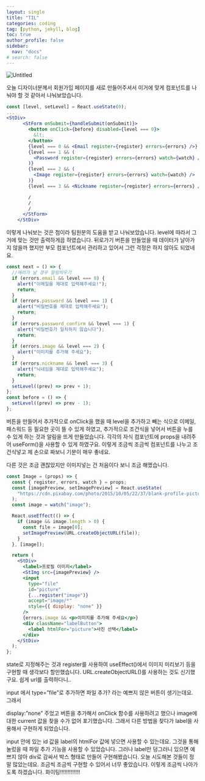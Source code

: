 ```yaml
---
layout: single
title: "TIL"
categories: coding
tag: [python, jekyll, blog]
toc: true
author_profile: false
sidebar:
  nav: "docs"
# search: false
---
```


![Untitled](https://s3.us-west-2.amazonaws.com/secure.notion-static.com/3d2d4caa-cf74-48b6-9036-a07544913ec9/Untitled.png?X-Amz-Algorithm=AWS4-HMAC-SHA256&X-Amz-Content-Sha256=UNSIGNED-PAYLOAD&X-Amz-Credential=AKIAT73L2G45EIPT3X45%2F20220831%2Fus-west-2%2Fs3%2Faws4_request&X-Amz-Date=20220831T175648Z&X-Amz-Expires=86400&X-Amz-Signature=e3b8b53c3d5f03efb9c82fc27884758e5ca9bf5a990285872628fbe4183f699d&X-Amz-SignedHeaders=host&response-content-disposition=filename%20%3D%22Untitled.png%22&x-id=GetObject)

오늘 디자이너분께서 회원가입 페이지를 새로 만들어주셔서 이거에 맞게 컴포넌트를 나눠야 할 것 같아서 나눠보았습니다.

```jsx
const [level, setLevel] = React.useState(0);
...
<StDiv>
      <StForm onSubmit={handleSubmit(onSubmit)}>
        <button onClick={before} disabled={level === 0}>
          &lt;
        </button>
        {level === 0 && <Email register={register} errors={errors} />}
        {level === 1 && (
          <Password register={register} errors={errors} watch={watch} />
        )}
        {level === 2 && (
          <Image register={register} errors={errors} watch={watch} />
        )}
        {level === 3 && <Nickname register={register} errors={errors} />}

        /
        /
        /
      </StForm>
    </StDiv>
```

이렇게 나눠보는 것은 첨이라 팀원분의 도움을 받고 나눠보았습니다. level에 따라서 그거에 맞는 것만 출력하게끔 하였습니다. 뒤로가기 버튼을 만들었을 때 데이터가 날아가지 않을까 했지만 부모 컴포넌트에서 관리하고 있어서 그런 걱정은 하지 않아도 되었네요.

```jsx
const next = () => {
  //에러가 날 경우 알림띄우기
  if (errors.email && level === 0) {
    alert("이메일을 제대로 입력해주세요!");
    return;
  }
  if (errors.password && level === 1) {
    alert("비밀번호를 제대로 입력해주세요");
    return;
  }
  if (errors.password_confirm && level === 1) {
    alert("비밀번호가 일치하지 않습니다");
    return;
  }
  if (errors.image && level === 2) {
    alert("이미지를 추가해 주세요");
  }
  if (errors.nickname && level === 3) {
    alert("닉네임을 제대로 입력해주세요");
    return;
  }
  setLevel((prev) => prev + 1);
};
const before = () => {
  setLevel((prev) => prev - 1);
};
```

버튼을 만들어서 추가적으로 onClick을 했을 때 level을 추가하고 빼는 식으로 이메일, 패스워드 등 필요한 곳이 뜰 수 있게 하였고, 추가적으로 조건식을 넣어서 버튼을 누를 수 있게 하는 것과 알림을 뜨게 만들었습니다. 각각의 자식 컴포넌트에 props을 내려주어 useForm()을 사용할 수 있게 하였구요. 이렇게 조금씩 조금씩 컴포넌트를 나누고 조건식넣고 제 손으로 짜보니 기분이 매우 좋네요.

다른 것은 조금 괜찮았지만 이미지넣는 건 처음이다 보니 조금 해멨습니다.

```jsx
const Image = (props) => {
  const { register, errors, watch } = props;
  const [imagePreview, setImagePreview] = React.useState(
    "https://cdn.pixabay.com/photo/2015/10/05/22/37/blank-profile-picture-973460_1280.png"
  );
  const image = watch("image");

  React.useEffect(() => {
    if (image && image.length > 0) {
      const file = image[0];
      setImagePreview(URL.createObjectURL(file));
    }
  }, [image]);

  return (
    <StDiv>
      <label>프로필 이미지</label>
      <StImg src={imagePreview} />
      <input
        type="file"
        id="picture"
        {...register("image")}
        accept="image/*"
        style={{ display: "none" }}
      />
      {errors.image && <p>이미지를 추가해 주세요</p>}
      <div className="labelButton">
        <label htmlFor="picture">사진 선택</label>
      </div>
    </StDiv>
  );
};
```

state로 지정해주는 것과 register를 사용하여 useEffect()에서 이미지 미리보기 등을 구현할 때 생각보다 할만했습니다. URL.createObjectURL()를 사용하는 것도 신기했구요. 쉽게 url를 출력하다니..

input 에서 type=”file”로 추가하면 파일 추가? 라는 예쁘지 않은 버튼이 생기는데요. 그래서

display:”none” 주었고 버튼을 추가해서 onClick 함수를 사용하려고 했으나 image에 대한 current 값을 찾을 수가 없어 포기했습니다. 그래서 다른 방법을 찾다가 label을 사용해서 구현하게 되었습니다.

input 안에 있는 id 값을 label의 htmlFor 값에 넣으면 사용할 수 있는데요. 그것을 통해 눌렀을 때 파일 추가 기능을 사용할 수 있었습니다. 그러나 label만 덩그러니 있으면 예쁘지 않아 div로 감싸서 박스 형태로 만들어 구현해봤습니다. 오늘 시도해본 것들이 정말 많았는데요. 조금씩 조금씩 구현할 수 있어서 너무 좋았습니다. 이렇게 조금씩 나아가도록 하겠습니다. 화이팅!!!!!!!!!!!!!
